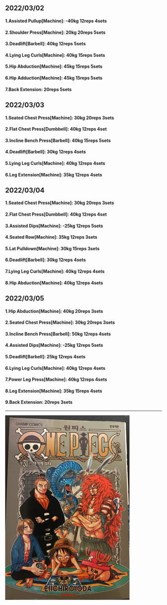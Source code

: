 ## 2022/03/02
#### 1.Assisted Pullup\[Machine\]: -40kg 12reps 4sets
#### 2.Shoulder Press\[Machine\]: 20kg 20reps 5sets
#### 3.Deadlift\[Barbell\]: 40kg 12reps 5sets
#### 4.Lying Leg Curls\[Machine\]: 40kg 15reps 5sets
#### 5.Hip Abduction\[Machine\]: 45kg 15reps 5sets
#### 6.Hip Adduction\[Machine\]: 45kg 15reps 5sets
#### 7.Back Extension: 20reps 5sets

## 2022/03/03
#### 1.Seated Chest Press\[Machine\]: 30kg 20reps 3sets
#### 2.Flat Chest Press\[Dumbbell\]: 40kg 12reps 4set
#### 3.Incline Bench Press\[Barbell\]: 40kg 15reps 5sets 
#### 4.Deadlift\[Barbell\]: 30kg 12reps 4sets
#### 5.Lying Leg Curls\[Machine\]: 40kg 12reps 4sets
#### 6.Leg Extension\[Machine]: 35kg 12reps 4sets

## 2022/03/04
#### 1.Seated Chest Press\[Machine\]: 30kg 20reps 3sets
#### 2.Flat Chest Press\[Dumbbell\]: 40kg 12reps 4set
#### 3.Assisted Dips\[Machine\]: -25kg 12reps 5sets
#### 4.Seated Row\[Machine]: 35kg 12reps 3sets
#### 5.Lat Pulldown\[Machine\]: 30kg 15reps 3sets
#### 6.Deadlift\[Barbell\]: 30kg 12reps 4sets
#### 7.Lying Leg Curls\[Machine\]: 40kg 12reps 4sets
#### 8.Hip Abduction\[Machine\]: 40kg 12reps 4sets

## 2022/03/05
#### 1.Hip Abduction\[Machine\]: 40kg 20reps 3sets
#### 2.Seated Chest Press\[Machine\]: 30kg 20reps 3sets
#### 3.Incline Bench Press\[Barbell\]: 50kg 12reps 4sets 
#### 4.Assisted Dips\[Machine\]: -25kg 12reps 5sets
#### 5.Deadlift\[Barbell\]: 25kg 12reps 4sets
#### 6.Lying Leg Curls\[Machine\]: 40kg 12reps 4sets
#### 7.Power Leg Press\[Machine\]: 40kg 12reps 4sets
#### 8.Leg Extension\[Machine]: 35kg 15reps 4sets
#### 9.Back Extension: 20reps 3sets


---

<img src='./_resources/__031.png' width='400px' />
